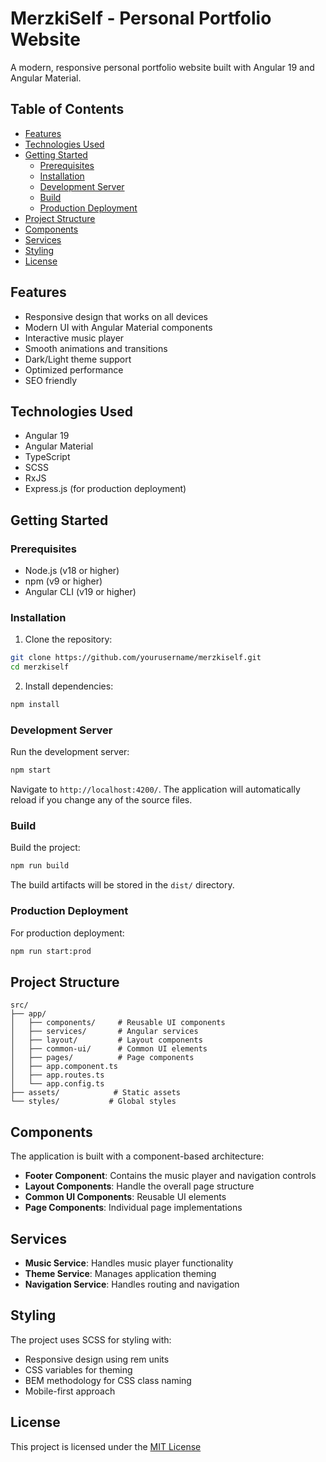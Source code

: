 # MerzkiSelf - Personal Portfolio Website

A modern, responsive personal portfolio website built with Angular 19 and Angular Material.

## Table of Contents
- [Features](#features)
- [Technologies Used](#technologies-used)
- [Getting Started](#getting-started)
  - [Prerequisites](#prerequisites)
  - [Installation](#installation)
  - [Development Server](#development-server)
  - [Build](#build)
  - [Production Deployment](#production-deployment)
- [Project Structure](#project-structure)
- [Components](#components)
- [Services](#services)
- [Styling](#styling)
- [License](#license)

## Features
- Responsive design that works on all devices
- Modern UI with Angular Material components
- Interactive music player
- Smooth animations and transitions
- Dark/Light theme support
- Optimized performance
- SEO friendly

## Technologies Used
- Angular 19
- Angular Material
- TypeScript
- SCSS
- RxJS
- Express.js (for production deployment)

## Getting Started

### Prerequisites
- Node.js (v18 or higher)
- npm (v9 or higher)
- Angular CLI (v19 or higher)

### Installation
1. Clone the repository:
```bash
git clone https://github.com/yourusername/merzkiself.git
cd merzkiself
```

2. Install dependencies:
```bash
npm install
```

### Development Server
Run the development server:
```bash
npm start
```
Navigate to `http://localhost:4200/`. The application will automatically reload if you change any of the source files.

### Build
Build the project:
```bash
npm run build
```
The build artifacts will be stored in the `dist/` directory.

### Production Deployment
For production deployment:
```bash
npm run start:prod
```

## Project Structure
```
src/
├── app/
│   ├── components/     # Reusable UI components
│   ├── services/       # Angular services
│   ├── layout/         # Layout components
│   ├── common-ui/      # Common UI elements
│   ├── pages/          # Page components
│   ├── app.component.ts
│   ├── app.routes.ts
│   └── app.config.ts
├── assets/            # Static assets
└── styles/           # Global styles
```

## Components
The application is built with a component-based architecture:

- **Footer Component**: Contains the music player and navigation controls
- **Layout Components**: Handle the overall page structure
- **Common UI Components**: Reusable UI elements
- **Page Components**: Individual page implementations

## Services
- **Music Service**: Handles music player functionality
- **Theme Service**: Manages application theming
- **Navigation Service**: Handles routing and navigation

## Styling
The project uses SCSS for styling with:
- Responsive design using rem units
- CSS variables for theming
- BEM methodology for CSS class naming
- Mobile-first approach

## License
This project is licensed under the [MIT License](LICENSE.md)
